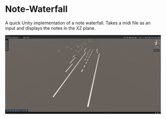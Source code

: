 # Note-Waterfall

A quick Unity implementation of a note waterfall. Takes a midi file as an input and displays the notes in the XZ plane.  

![plot](./waterfall-preview.png)  